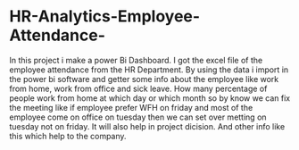 # HR-Analytics-Employee-Attendance-
In this project i make a power Bi Dashboard.
I got the excel file of the employee attendance from the HR Department.
By using the data i import in the power bi software and getter some info about the employee like work from home, work from office and sick leave. How many percentage of people work from home at which day or which month so by know we can fix the meeting like if employee prefer WFH on friday and most of the employee come on office on tuesday then we can set over metting on tuesday not on friday. It will also help in project dicision. And other info like this which help to the company. 
